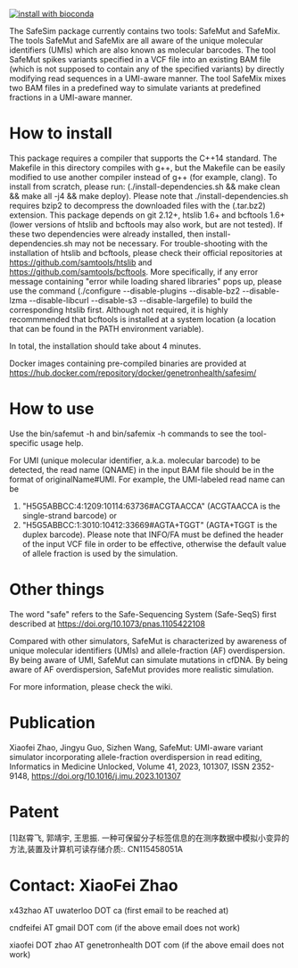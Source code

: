 [![install with bioconda](https://img.shields.io/badge/install%20with-bioconda-brightgreen.svg?style=flat)](http://bioconda.github.io/recipes/safesim/README.html)

The SafeSim package currently contains two tools: SafeMut and SafeMix.
The tools SafeMut and SafeMix are all aware of the unique molecular identifiers (UMIs) which are also known as molecular barcodes. 
The tool SafeMut spikes variants specified in a VCF file into an existing BAM file (which is not supposed to contain any of the specified variants) by directly modifying read sequences in a UMI-aware manner. 
The tool SafeMix mixes two BAM files in a predefined way to simulate variants at predefined fractions in a UMI-aware manner. 

# How to install

This package requires a compiler that supports the C++14 standard.
The Makefile in this directory compiles with g++, but the Makefile can be easily modified to use another compiler instead of g++ (for example, clang).
To install from scratch, please run: (./install-dependencies.sh && make clean && make all -j4 && make deploy). 
Please note that ./install-dependencies.sh requires bzip2 to decompress the downloaded files with the (.tar.bz2) extension.
This package depends on git 2.12+, htslib 1.6+ and bcftools 1.6+ (lower versions of htslib and bcftools may also work, but are not tested).
If these two dependencies were already installed, then install-dependencies.sh may not be necessary.
For trouble-shooting with the installation of htslib and bcftools, please check their official repositories at https://github.com/samtools/htslib and https://github.com/samtools/bcftools.
More specifically, if any error message containing "error while loading shared libraries" pops up, please use the command (./configure --disable-plugins --disable-bz2 --disable-lzma --disable-libcurl --disable-s3 --disable-largefile) to build the corresponding htslib first.
Although not required, it is highly recommmended that bcftools is installed at a system location (a location that can be found in the PATH environment variable).

In total, the installation should take about 4 minutes.

Docker images containing pre-compiled binaries are provided at https://hub.docker.com/repository/docker/genetronhealth/safesim/

# How to use

Use the bin/safemut -h and bin/safemix -h commands to see the tool-specific usage help.

For UMI (unique molecular identifier, a.k.a. molecular barcode) to be detected, the read name (QNAME) in the input BAM file should be in the format of originalName#UMI.
For example, the UMI-labeled read name can be
 1. "H5G5ABBCC:4:1209:10114:63736#ACGTAACCA" (ACGTAACCA is the single-strand barcode) or 
 2. "H5G5ABBCC:1:3010:10412:33669#AGTA+TGGT" (AGTA+TGGT is the duplex barcode).
Please note that INFO/FA must be defined the header of the input VCF file in order to be effective, otherwise the default value of allele fraction is used by the simulation. 

# Other things

The word "safe" refers to the Safe-Sequencing System (Safe-SeqS) first described at https://doi.org/10.1073/pnas.1105422108 

Compared with other simulators, SafeMut is characterized by awareness of unique molecular identifiers (UMIs) and allele-fraction (AF) overdispersion. 
By being aware of UMI, SafeMut can simulate mutations in cfDNA. 
By being aware of AF overdispersion, SafeMut provides more realistic simulation. 

For more information, please check the wiki.


# Publication

Xiaofei Zhao, Jingyu Guo, Sizhen Wang,
SafeMut: UMI-aware variant simulator incorporating allele-fraction overdispersion in read editing,
Informatics in Medicine Unlocked,
Volume 41,
2023,
101307,
ISSN 2352-9148,
https://doi.org/10.1016/j.imu.2023.101307

# Patent

[1]赵霄飞, 郭靖宇, 王思振. 一种可保留分子标签信息的在测序数据中模拟小变异的方法,装置及计算机可读存储介质:. CN115458051A

# Contact: XiaoFei Zhao

x43zhao AT uwaterloo DOT ca (first email to be reached at)

cndfeifei AT gmail DOT com (if the above email does not work)

xiaofei DOT zhao AT genetronhealth DOT com (if the above email does not work)
